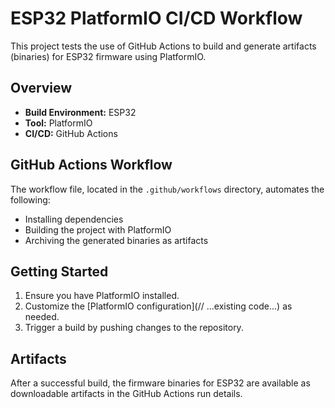 # ESP32 PlatformIO CI/CD Workflow

This project tests the use of GitHub Actions to build and generate artifacts (binaries) for ESP32 firmware using PlatformIO.

## Overview

- **Build Environment:** ESP32
- **Tool:** PlatformIO
- **CI/CD:** GitHub Actions

## GitHub Actions Workflow

The workflow file, located in the `.github/workflows` directory, automates the following:
- Installing dependencies
- Building the project with PlatformIO
- Archiving the generated binaries as artifacts

## Getting Started

1. Ensure you have PlatformIO installed.
2. Customize the [PlatformIO configuration](// ...existing code...) as needed.
3. Trigger a build by pushing changes to the repository.

## Artifacts

After a successful build, the firmware binaries for ESP32 are available as downloadable artifacts in the GitHub Actions run details.
